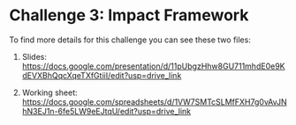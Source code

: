 # Challenge 3: Impact Framework

To find more details for this challenge you can see these two files:

1. Slides: https://docs.google.com/presentation/d/11pUbgzHhw8GU711mhdE0e9KdEVXBhQqcXqeTXfGtiiI/edit?usp=drive_link

2. Working sheet: https://docs.google.com/spreadsheets/d/1VW7SMTcSLMfFXH7g0vAvJNhN3EJ1n-6fe5LW9eEJtqU/edit?usp=drive_link